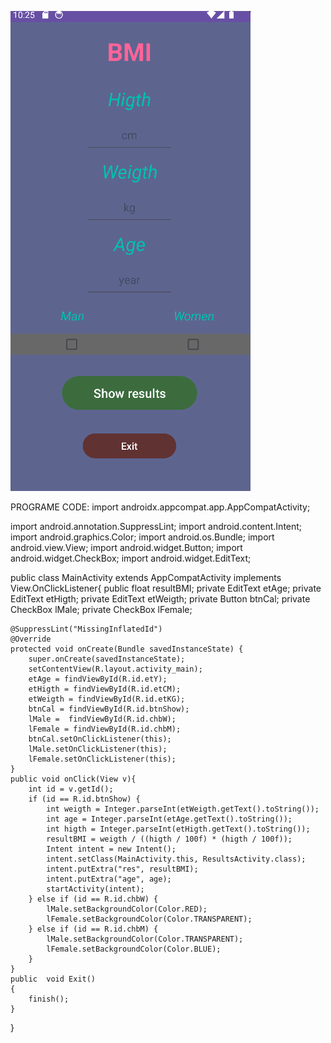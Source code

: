 ![window1](https://github.com/alraune91/Android-Studio-project-temporary-9_1/blob/main/Screenshot_7.png)

PROGRAME CODE:
import androidx.appcompat.app.AppCompatActivity;

import android.annotation.SuppressLint;
import android.content.Intent;
import android.graphics.Color;
import android.os.Bundle;
import android.view.View;
import android.widget.Button;
import android.widget.CheckBox;
import android.widget.EditText;

public class MainActivity extends AppCompatActivity implements View.OnClickListener{
    public float resultBMI;
    private EditText etAge;
    private EditText etHigth;
    private EditText etWeigth;
    private Button btnCal;
    private CheckBox lMale;
    private CheckBox lFemale;

    @SuppressLint("MissingInflatedId")
    @Override
    protected void onCreate(Bundle savedInstanceState) {
        super.onCreate(savedInstanceState);
        setContentView(R.layout.activity_main);
        etAge = findViewById(R.id.etY);
        etHigth = findViewById(R.id.etCM);
        etWeigth = findViewById(R.id.etKG);
        btnCal = findViewById(R.id.btnShow);
        lMale =  findViewById(R.id.chbW);
        lFemale = findViewById(R.id.chbM);
        btnCal.setOnClickListener(this);
        lMale.setOnClickListener(this);
        lFemale.setOnClickListener(this);
    }
    public void onClick(View v){
        int id = v.getId();
        if (id == R.id.btnShow) {
            int weigth = Integer.parseInt(etWeigth.getText().toString());
            int age = Integer.parseInt(etAge.getText().toString());
            int higth = Integer.parseInt(etHigth.getText().toString());
            resultBMI = weigth / ((higth / 100f) * (higth / 100f));
            Intent intent = new Intent();
            intent.setClass(MainActivity.this, ResultsActivity.class);
            intent.putExtra("res", resultBMI);
            intent.putExtra("age", age);
            startActivity(intent);
        } else if (id == R.id.chbW) {
            lMale.setBackgroundColor(Color.RED);
            lFemale.setBackgroundColor(Color.TRANSPARENT);
        } else if (id == R.id.chbM) {
            lMale.setBackgroundColor(Color.TRANSPARENT);
            lFemale.setBackgroundColor(Color.BLUE);
        }
    }
    public  void Exit()
    {
        finish();
    }
}
